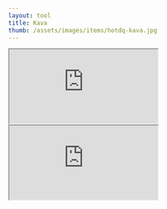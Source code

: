 ```yaml
---
layout: tool
title: Kava
thumb: /assets/images/items/hotdq-kava.jpg
---
```


<iframe src="http://magic-items.herokuapp.com/item/embed/7w3hzfh"></iframe>
<iframe src="http://magic-items.herokuapp.com/item/embed/kpilelq"></iframe>
